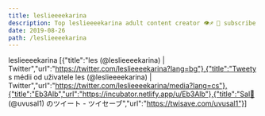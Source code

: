 ```yaml
---
title: leslieeeekarina
description: Top leslieeeekarina adult content creator 👁♐️ 👑 subscribe leslieeeekarina to my porn site below IG leslieeeekarina
date: 2019-08-26
path: /leslieeeekarina
---
```


leslieeeekarina
[{"title":"les (@leslieeeekarina) | Twitter","url":"https://twitter.com/leslieeeekarina?lang=bg"},{"title":"Tweety s médii od uživatele les (@leslieeeekarina) | Twitter","url":"https://twitter.com/leslieeeekarina/media?lang=cs"},{"title":"Eb3Alb","url":"https://incubator.netlify.app/u/Eb3Alb"},{"title":"Sal🥺   (@uvusal1) のツイート - ツイセーブ","url":"https://twisave.com/uvusal1"}]

